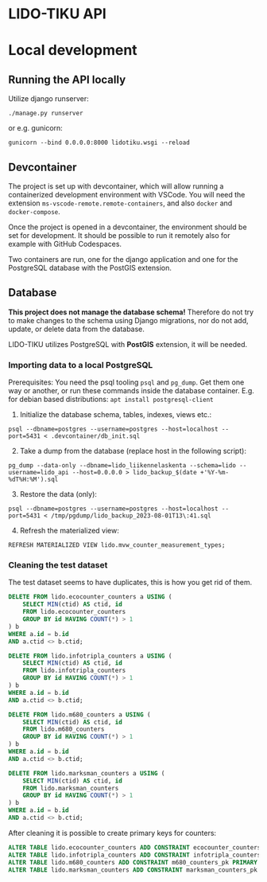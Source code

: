# LIDO-TIKU API

# Local development

## Running the API locally

Utilize django runserver:

`./manage.py runserver`

or e.g. gunicorn:

`gunicorn --bind 0.0.0.0:8000 lidotiku.wsgi --reload`

## Devcontainer

The project is set up with devcontainer, which will allow running a containerized development environment with VSCode. You will need the extension `ms-vscode-remote.remote-containers`, and also `docker` and `docker-compose`.

Once the project is opened in a devcontainer, the environment should be set for development. It should be possible to run it remotely also for example with GitHub Codespaces.

Two containers are run, one for the django application and one for the PostgreSQL database with the PostGIS extension.

## Database

**This project does not manage the database schema!** Therefore do not try to make changes to the schema using Django migrations, nor do not add, update, or delete data from the database.

LIDO-TIKU utilizes PostgreSQL with **PostGIS** extension, it will be needed.

### Importing data to a local PostgreSQL

Prerequisites: You need the psql tooling `psql` and `pg_dump`. Get them one way or another, or run these commands inside the database container. E.g. for debian based distributions: `apt install postgresql-client`

1. Initialize the database schema, tables, indexes, views etc.:

`psql --dbname=postgres --username=postgres --host=localhost --port=5431 < .devcontainer/db_init.sql`


2. Take a dump from the database (replace host in the following script):

`pg_dump --data-only --dbname=lido_liikennelaskenta --schema=lido --username=lido_api --host=0.0.0.0 > lido_backup_$(date +'%Y-%m-%dT%H:%M').sql`

3. Restore the data (only):

`psql --dbname=postgres --username=postgres --host=localhost --port=5431 < /tmp/pgdump/lido_backup_2023-08-01T13\:41.sql`

4. Refresh the materialized view:

`REFRESH MATERIALIZED VIEW lido.mvw_counter_measurement_types;`


### Cleaning the test dataset

The test dataset seems to have duplicates, this is how you get rid of them.

```sql
DELETE FROM lido.ecocounter_counters a USING (
    SELECT MIN(ctid) AS ctid, id
    FROM lido.ecocounter_counters
    GROUP BY id HAVING COUNT(*) > 1
) b
WHERE a.id = b.id
AND a.ctid <> b.ctid;

DELETE FROM lido.infotripla_counters a USING (
    SELECT MIN(ctid) AS ctid, id
    FROM lido.infotripla_counters
    GROUP BY id HAVING COUNT(*) > 1
) b
WHERE a.id = b.id
AND a.ctid <> b.ctid;

DELETE FROM lido.m680_counters a USING (
    SELECT MIN(ctid) AS ctid, id
    FROM lido.m680_counters
    GROUP BY id HAVING COUNT(*) > 1
) b
WHERE a.id = b.id
AND a.ctid <> b.ctid;

DELETE FROM lido.marksman_counters a USING (
    SELECT MIN(ctid) AS ctid, id
    FROM lido.marksman_counters
    GROUP BY id HAVING COUNT(*) > 1
) b
WHERE a.id = b.id
AND a.ctid <> b.ctid;
```

After cleaning it is possible to create primary keys for counters:

```sql
ALTER TABLE lido.ecocounter_counters ADD CONSTRAINT ecocounter_counters_pk PRIMARY KEY (id);
ALTER TABLE lido.infotripla_counters ADD CONSTRAINT infotripla_counters_pk PRIMARY KEY (id);
ALTER TABLE lido.m680_counters ADD CONSTRAINT m680_counters_pk PRIMARY KEY (id);
ALTER TABLE lido.marksman_counters ADD CONSTRAINT marksman_counters_pk PRIMARY KEY (id);
```
